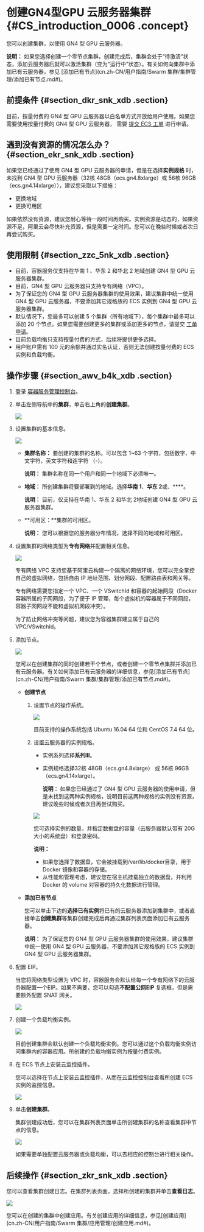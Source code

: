 # 创建GN4型GPU 云服务器集群 {#CS_introduction_0006 .concept}

您可以创建集群，以使用 GN4 型 GPU 云服务器。

**说明：** 如果您选择创建一个零节点集群，创建完成后，集群会处于“待激活”状态，添加云服务器后就可以激活集群（变为“运行中”状态）。有关如何向集群中添加已有云服务器，参见 [添加已有节点](cn.zh-CN/用户指南/Swarm 集群/集群管理/添加已有节点.md#)。

## 前提条件 {#section_dkr_snk_xdb .section}

目前，按量付费的 GN4 型 GPU 云服务器以白名单方式开放给用户使用。如果您需要使用按量付费的 GN4 型 GPU 云服务器， 需要 [提交 ECS 工单](https://selfservice.console.aliyun.com/ticket/scene/ecs/%E4%BA%91%E6%9C%8D%E5%8A%A1%E5%99%A8%20ECS/detail) 进行申请。

## 遇到没有资源的情况怎么办？ {#section_ekr_snk_xdb .section}

如果您已经通过了使用 GN4 型 GPU 云服务器的申请，但是在选择**实例规格** 时，未找到 GN4 型 GPU 云服务器（32核 48GB（ecs.gn4.8xlarge）或 56核 96GB（ecs.gn4.14xlarge）），建议您采取以下措施：

-   更换地域
-   更换可用区

如果依然没有资源，建议您耐心等待一段时间再购买。实例资源是动态的，如果资源不足，阿里云会尽快补充资源，但是需要一定时间。您可以在晚些时候或者次日再尝试购买。

## 使用限制 {#section_zzc_5nk_xdb .section}

-   目前，容器服务仅支持在华南 1 、华东 2 和华北 2 地域创建 GN4 型 GPU 云服务器集群。
-   目前，GN4 型 GPU 云服务器只支持专有网络（VPC）。
-   为了保证您的 GN4 型 GPU 云服务器集群的使用效果，建议集群中统一使用 GN4 型 GPU 云服务器，不要添加其它规格族的 ECS 实例到 GN4 型 GPU 云服务器集群。
-   默认情况下，您最多可以创建 5 个集群（所有地域下），每个集群中最多可以添加 20 个节点。如果您需要创建更多的集群或添加更多的节点，请提交 [工单申请](https://selfservice.console.aliyun.com/ticket/scene?productCode=cs&productName=%E5%AE%B9%E5%99%A8%E6%9C%8D%E5%8A%A1)。
-   目前负载均衡只支持按量付费的方式，后续将提供更多选择。
-   用户账户需有 100 元的余额并通过实名认证，否则无法创建按量付费的 ECS 实例和负载均衡。

## 操作步骤 {#section_awv_b4k_xdb .section}

1.  登录 [容器服务管理控制台](https://cs.console.aliyun.com/#/overview/all)。
2.  单击左侧导航中的**集群**，单击右上角的**创建集群**。

    ![](http://static-aliyun-doc.oss-cn-hangzhou.aliyuncs.com/assets/img/6992/4766_zh-CN.png)

3.  设置集群的基本信息。

    ![](http://static-aliyun-doc.oss-cn-hangzhou.aliyuncs.com/assets/img/6992/4767_zh-CN.png)

    -   **集群名称：** 要创建的集群的名称。可以包含 1~63 个字符，包括数字、中文字符，英文字符和连字符 （-）。

        **说明：** 集群名称在同一个用户和同一个地域下必须唯一。

    -   **地域：** 所创建集群将要部署到的地域。选择**华南 1**、**华东 2**或、****。

        **说明：** 目前，仅支持在华南 1、华东 2 和华北 2地域创建 GN4 型 GPU 云服务器集群。

    -   **可用区：**集群的可用区。

        **说明：** 您可以根据您的服务器分布情况，选择不同的地域和可用区。

4.  设置集群的网络类型为**专有网络**并配置相关信息。

    ![](http://static-aliyun-doc.oss-cn-hangzhou.aliyuncs.com/assets/img/6992/4768_zh-CN.png)

    专有网络 VPC 支持您基于阿里云构建一个隔离的网络环境，您可以完全掌控自己的虚拟网络，包括自由 IP 地址范围、划分网段、配置路由表和网关等。

    专有网络需要您指定一个 VPC、一个 VSwitchId 和容器的起始网段（Docker 容器所属的子网网段，为了便于 IP 管理，每个虚拟机的容器属于不同网段，容器子网网段不能和虚拟机网段冲突）。

    为了防止网络冲突等问题，建议您为容器集群建立属于自己的 VPC/VSwitchId。

5.  添加节点。

    ![](http://static-aliyun-doc.oss-cn-hangzhou.aliyuncs.com/assets/img/6992/4769_zh-CN.png)

    您可以在创建集群的同时创建若干个节点，或者创建一个零节点集群并添加已有云服务器。有关如何添加已有云服务器的详细信息，参见[添加已有节点](cn.zh-CN/用户指南/Swarm 集群/集群管理/添加已有节点.md#)。

    -   **创建节点**
        1.  设置节点的操作系统。

            ![](http://static-aliyun-doc.oss-cn-hangzhou.aliyuncs.com/assets/img/6992/4770_zh-CN.png)

            目前支持的操作系统包括 Ubuntu 16.04 64 位和 CentOS 7.4 64 位。

        2.  设置云服务器的实例规格。

            -   实例系列选择**系列III**。
            -   实例规格选择32核 48GB（ecs.gn4.8xlarge） 或 56核 96GB（ecs.gn4.14xlarge）。

                **说明：** 如果您已经通过了 GN4 型 GPU 云服务器的使用申请，但是未找到这两种实例规格，说明目前这两种规格的实例没有资源，建议晚些时候或者次日再尝试购买。

            ![](http://static-aliyun-doc.oss-cn-hangzhou.aliyuncs.com/assets/img/6992/4770_zh-CN.png)

            您可选择实例的数量，并指定数据盘的容量（云服务器默认带有 20G 大小的系统盘）和登录密码。

            **说明：** 

            -   如果您选择了数据盘，它会被挂载到/var/lib/docker目录，用于 Docker 镜像和容器的存储。
            -   从性能和管理考虑，建议您在宿主机挂载独立的数据盘，并利用 Docker 的 volume 对容器的持久化数据进行管理。
    -   **添加已有节点**

        您可以单击下边的**选择已有实例**将已有的云服务器添加到集群中，或者直接单击**创建集群**等集群创建完成后再通过集群列表页面添加已有云服务器。

        **说明：** 为了保证您的 GN4 型 GPU 云服务器集群的使用效果，建议集群中统一使用 GN4 型 GPU 云服务器，不要添加其它规格族的 ECS 实例到 GN4 型 GPU 云服务器集群。

6.  配置 EIP。

    当您将网络类型设置为 VPC 时，容器服务会默认给每一个专有网络下的云服务器配置一个EIP。如果不需要，您可以勾选**不配置公网EIP** 复选框，但是需要额外配置 SNAT 网关。

    ![](http://static-aliyun-doc.oss-cn-hangzhou.aliyuncs.com/assets/img/6992/4772_zh-CN.png)

7.  创建一个负载均衡实例。

    ![](http://static-aliyun-doc.oss-cn-hangzhou.aliyuncs.com/assets/img/6992/4773_zh-CN.png)

    目前创建集群会默认创建一个负载均衡实例。您可以通过这个负载均衡实例访问集群内的容器应用。所创建的负载均衡实例为按量付费实例。

8.  在 ECS 节点上安装云监控插件。

    您可以选择在节点上安装云监控插件，从而在云监控控制台查看所创建 ECS 实例的监控信息。

    ![](http://static-aliyun-doc.oss-cn-hangzhou.aliyuncs.com/assets/img/6992/4774_zh-CN.png)

9.  单击**创建集群**。

    集群创建成功后，您可以在集群列表页面单击所创建集群的名称查看集群中节点的信息。

    ![](http://static-aliyun-doc.oss-cn-hangzhou.aliyuncs.com/assets/img/6992/4775_zh-CN.png)

    如果需要单独配置云服务器或负载均衡，可以去相应的控制台进行相关操作。


## 后续操作 {#section_zkr_snk_xdb .section}

您可以查看集群创建日志。在集群列表页面，选择所创建的集群并单击**查看日志**。

![](http://static-aliyun-doc.oss-cn-hangzhou.aliyuncs.com/assets/img/6992/4776_zh-CN.png)

您可以在创建的集群中创建应用。有关创建应用的详细信息，参见[创建应用](cn.zh-CN/用户指南/Swarm 集群/应用管理/创建应用.md#)。


